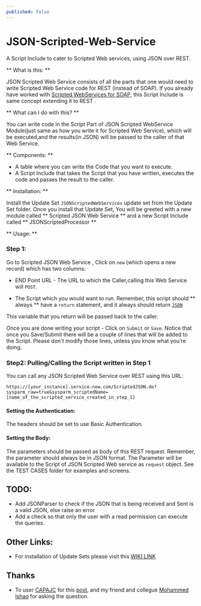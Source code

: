 ```yaml
---
published: false
---
```


JSON-Scripted-Web-Service
=========================

A Script Include to cater to Scripted Web services, using JSON over REST.

** What is this: **

JSON Scripted Web Service consists of all the parts that one would need to write Scripted Web Service code for REST (instead of SOAP).
If you already have worked with [Scripted WebServices for SOAP](http://wiki.servicenow.com/index.php?title=Scripted_Web_Services), this Script Include is same concept extending it to REST .

** What can I do with this? **

You can write code in the Script Part of JSON Scripted WebService Module(just same as how you write it for Scripted Web Service), which will be executed,and the results(in JSON) will be passed to the caller of that Web Service.

** Components: **

* A table where you can write the Code that you want to execute.
* A Script Include that takes the Script that you have written, executes the code and passes the result to the caller.

** Installation: **

Install the Update Set `JSONScriptedWebServices` update set from the Update Set  folder.
Once you install that Update Set, You will be greeted with a new module called ** Scripted JSON Web Service  ** and a new Script Include called ** JSONScriptedProcessor **

** Usage: **


### Step 1:
Go to Scripted JSON Web Service , Click on `new` (which opens a new record) which has two columns:

* END Point URL - The URL to which the Caller,calling this Web Service will `POST`.

* The Script which you would want to run. Remember, this script should ** always ** have a `return` statement, and it always should return [`JSON`](http://www.json.org/)

This variable that you return will be passed back to the caller.

Once you are done writing your script - Click on `Submit` or `Save`. Notice that once you Save/Submit there will be a couple of lines that will be added to the Script. Please don't modify those lines, unless you know what you're doing.

### Step2: Pulling/Calling the Script written in Step 1 
You can call any JSON Scripted Web Service  over REST using this URL:

```
https://[your_instance].service-now.com/ScriptedJSON.do?sysparm_raw=true&sysparm_scriptedName=[name_of_the_scripted_service_created_in_step_1]
```
#### Setting the Authentication:

The headers should be set to use Basic Authentication.

#### Setting the Body:


The parameters should be passed as body of this REST request. Remember, the parameter should always be in JSON format.
The Parameter will be available to the Script of JSON Scripted Web service as `request` object. See the TEST CASES folder for examples and screens.


TODO:
-------

* Add JSONParser to check if the JSON that is being received and Sent is a valid JSON, else raise an error
* Add a check so that only the user with a read permission can execute the queries.  


Other Links: 
---------------

* For installation of Update Sets please visit this [WIKI LINK](http://wiki.servicenow.com/index.php?title=Using_Update_Sets)


Thanks
-------

* To user [CAPAJC](http://community.servicenow.com/users/capajc) for this [post](http://community.servicenow.com/forum/14327), and my friend and collegue
[Mohammed Ishaq](http://community.servicenow.com/users/mkhan) for asking the question.














